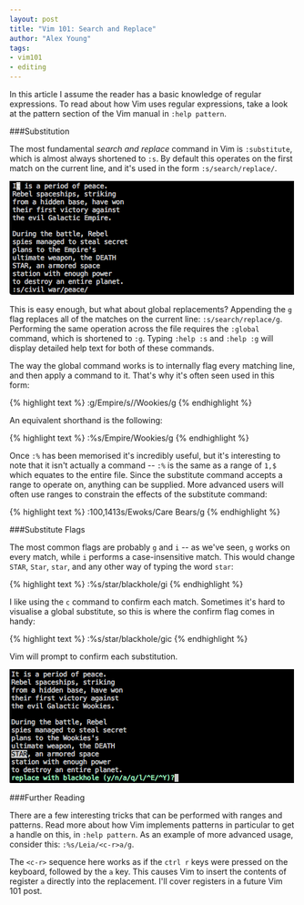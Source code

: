 ```yaml
---
layout: post
title: "Vim 101: Search and Replace"
author: "Alex Young"
tags:
- vim101
- editing
---
```


In this article I assume the reader has a basic knowledge of regular expressions.  To read about how Vim uses regular expressions, take a look at the pattern section of the Vim manual in `:help pattern`.

###Substitution

The most fundamental _search and replace_ command in Vim is `:substitute`, which is almost always shortened to `:s`.  By default this operates on the first match on the current line, and it's used in the form `:s/search/replace/`.

![Using substitute](/images/posts/vim101-sub1.png)

This is easy enough, but what about global replacements?  Appending the `g` flag replaces all of the matches on the current line: `:s/search/replace/g`.  Performing the same operation across the file requires the `:global` command, which is shortened to `:g`.  Typing `:help :s` and `:help :g` will display detailed help text for both of these commands.

The way the global command works is to internally flag every matching line, and then apply a command to it.  That's why it's often seen used in this form:

{% highlight text %}
:g/Empire/s//Wookies/g
{% endhighlight %}

An equivalent shorthand is the following:

{% highlight text %}
:%s/Empire/Wookies/g
{% endhighlight %}

Once `:%` has been memorised it's incredibly useful, but it's interesting to note that it isn't actually a command -- `:%` is the same as a range of `1,$` which equates to the entire file.  Since the substitute command accepts a range to operate on, anything can be supplied.  More advanced users will often use ranges to constrain the effects of the substitute command:

{% highlight text %}
:100,1413s/Ewoks/Care Bears/g
{% endhighlight %}

###Substitute Flags

The most common flags are probably `g` and `i` -- as we've seen, `g` works on every match, while `i` performs a case-insensitive match.  This would change `STAR`, `Star`, `star`, and any other way of typing the word `star`:

{% highlight text %}
:%s/star/blackhole/gi
{% endhighlight %}

I like using the `c` command to confirm each match.  Sometimes it's hard to visualise a global substitute, so this is where the confirm flag comes in handy:

{% highlight text %}
:%s/star/blackhole/gic
{% endhighlight %}

Vim will prompt to confirm each substitution.

![:%s/star/blackhole/gic](/images/posts/vim101-sub2.png)

###Further Reading

There are a few interesting tricks that can be performed with ranges and patterns.  Read more about how Vim implements patterns in particular to get a handle on this, in `:help pattern`.  As an example of more advanced usage, consider this: `:%s/Leia/<c-r>a/g`.

The `<c-r>` sequence here works as if the `ctrl r` keys were pressed on the keyboard, followed by the `a` key.  This causes Vim to insert the contents of register `a` directly into the replacement.  I'll cover registers in a future Vim 101 post.
